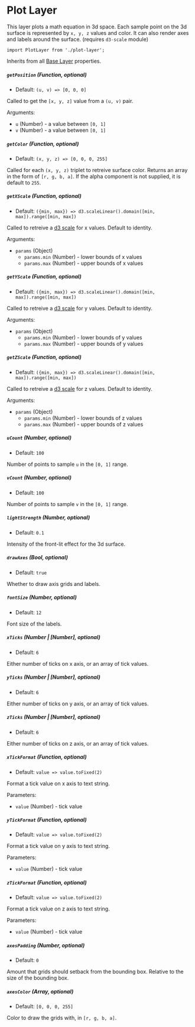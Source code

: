 # Plot Layer

This layer plots a math equation in 3d space.
Each sample point on the 3d surface is represented by `x, y, z` values and color.
It can also render axes and labels around the surface. (requires `d3-scale` module)

    import PlotLayer from './plot-layer';

Inherits from all [Base Layer](/docs/layers/base-layer.md) properties.


##### `getPosition` (Function, optional)

- Default: `(u, v) => [0, 0, 0]`

Called to get the `[x, y, z]` value from a `(u, v)` pair.

Arguments:
- `u` (Number) - a value between `[0, 1]`
- `v` (Number) - a value between `[0, 1]`

##### `getColor` (Function, optional)

- Default: `(x, y, z) => [0, 0, 0, 255]`

Called for each `(x, y, z)` triplet to retreive surface color.
Returns an array in the form of `[r, g, b, a]`.
If the alpha component is not supplied, it is default to `255`.

##### `getXScale` (Function, optional)

- Default: `({min, max}) => d3.scaleLinear().domain([min, max]).range([min, max])`

Called to retreive a [d3 scale](https://github.com/d3/d3-scale/blob/master/README.md) for x values.
Default to identity.

Arguments:
- `params` (Object)
  + `params.min` (Number) - lower bounds of x values
  + `params.max` (Number) - upper bounds of x values

##### `getYScale` (Function, optional)

- Default: `({min, max}) => d3.scaleLinear().domain([min, max]).range([min, max])`

Called to retreive a [d3 scale](https://github.com/d3/d3-scale/blob/master/README.md) for y values.
Default to identity.

Arguments:
- `params` (Object)
  + `params.min` (Number) - lower bounds of y values
  + `params.max` (Number) - upper bounds of y values

##### `getZScale` (Function, optional)

- Default: `({min, max}) => d3.scaleLinear().domain([min, max]).range([min, max])`

Called to retreive a [d3 scale](https://github.com/d3/d3-scale/blob/master/README.md) for z values.
Default to identity.

Arguments:
- `params` (Object)
  + `params.min` (Number) - lower bounds of z values
  + `params.max` (Number) - upper bounds of z values

##### `uCount` (Number, optional)

- Default: `100`

Number of points to sample `u` in the `[0, 1]` range.

##### `vCount` (Number, optional)

- Default: `100`

Number of points to sample `v` in the `[0, 1]` range.


##### `lightStrength` (Number, optional)

- Default: `0.1`

Intensity of the front-lit effect for the 3d surface.

##### `drawAxes` (Bool, optional)

- Default: `true`

Whether to draw axis grids and labels.

##### `fontSize` (Number, optional)

- Default: `12`

Font size of the labels.

##### `xTicks` (Number | [Number], optional)

- Default: `6`

Either number of ticks on x axis, or an array of tick values.

##### `yTicks` (Number | [Number], optional)

- Default: `6`

Either number of ticks on y axis, or an array of tick values.

##### `zTicks` (Number | [Number], optional)

- Default: `6`

Either number of ticks on z axis, or an array of tick values.


##### `xTickFormat` (Function, optional)

- Default: `value => value.toFixed(2)`

Format a tick value on x axis to text string.

Parameters:
- `value` (Number) - tick value

##### `yTickFormat` (Function, optional)

- Default: `value => value.toFixed(2)`

Format a tick value on y axis to text string.

Parameters:
- `value` (Number) - tick value

##### `zTickFormat` (Function, optional)

- Default: `value => value.toFixed(2)`

Format a tick value on z axis to text string.

Parameters:
- `value` (Number) - tick value

##### `axesPadding` (Number, optional)

- Default: `0`

Amount that grids should setback from the bounding box. Relative to the size of the bounding box.

##### `axesColor` (Array, optional)

- Default: `[0, 0, 0, 255]`

Color to draw the grids with, in `[r, g, b, a]`.
